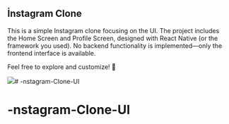 ## İnstagram Clone

This is a simple Instagram clone focusing on the UI. The project includes the Home Screen and Profile Screen, designed with React Native (or the framework you used). No backend functionality is implemented—only the frontend interface is available.

Feel free to explore and customize! 🚀

![](/İnsta.gif)# -nstagram-Clone-UI
# -nstagram-Clone-UI
